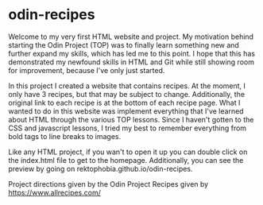 # odin-recipes
Welcome to my very first HTML website and project. My motivation behind starting the Odin Project (TOP) was to finally learn something new and further expand my skills, which has led me to this point. I hope that this has demonstrated my newfound skills in HTML and Git while still showing room for improvement, because I've only just started.

In this project I created a website that contains recipes. At the moment, I only have 3 recipes, but that may be subject to change. Additionally, the original link to each recipe is at the bottom of each recipe page. What I wanted to do in this website was implement everything that I've learned about HTML through the various TOP lessons. Since I haven't gotten to the CSS and javascript lessons, I tried my best to remember everything from bold tags to line breaks to images.

Like any HTML project, if you wan't to open it up you can double click on the index.html file to get to the homepage. Additionally, you can see the preview by going on rektophobia.github.io/odin-recipes.

Project directions given by the Odin Project
Recipes given by https://www.allrecipes.com/
